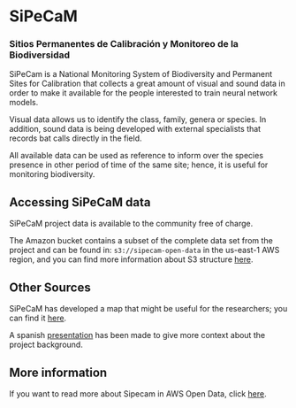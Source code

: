 # SiPeCaM
### Sitios Permanentes de Calibración y Monitoreo de la Biodiversidad

SiPeCam is a National Monitoring System of Biodiversity and Permanent Sites for Calibration that collects
a great amount of visual and sound data in order to make it available for the people interested to train neural network 
models. 

Visual data allows us to identify the class, family, genera or species. In addition, sound data is being developed with 
external specialists that records bat calls directly in the field.

All available data can be used as reference to inform over the species presence in other period of time of the same site; 
hence, it is useful for monitoring biodiversity.

## Accessing SiPeCaM data
SiPeCaM project data is available to the community free of charge.

The Amazon bucket contains a subset of the complete data set from the project and can be found in:
`s3://sipecam-open-data` in the us-east-1 AWS region, and you can find more information about 
S3 structure [here](https://github.com/CONABIO/sipecam-open-data/blob/main/docs/s3_information.md).

## Other Sources

SiPeCaM has developed a map that might be useful for the researchers; you can find it 
[here](https://sipecamdata.conabio.gob.mx/mapa).

A spanish [presentation](https://monitoreo.conabio.gob.mx/sipecam_files/SiPeCaM_Total.pdf) has been made to give more 
context about the project background.

## More information

If you want to read more about Sipecam in AWS Open Data, click [here](
https://aws.amazon.com/marketplace/pp/prodview-l7kyum2g2ex7k?sr=0-1&ref_=beagle&applicationId=AWSMPContessa#resources).